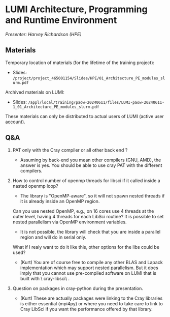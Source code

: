 # LUMI Architecture, Programming and Runtime Environment

*Presenter: Harvey Richardson (HPE)*

## Materials

Temporary location of materials (for the lifetime of the training project):

-   Slides: `/project/project_465001154/Slides/HPE/01_Architecture_PE_modules_slurm.pdf`

Archived materials on LUMI:

-   Slides: `/appl/local/training/paow-20240611/files/LUMI-paow-20240611-1_01_Architecture_PE_modules_slurm.pdf`

<!--
-   Recording: `/appl/local/training/paow-20240611/recordings/1_01_HPE_PE.mp4`
-->

These materials can only be distributed to actual users of LUMI (active user account).


## Q&A

1.  PAT only with the Cray compiler or all other back end ?

    -    Assuming by back-end you mean other compilers (GNU, AMD), the answer is yes. You should be able to use cray PAT with the different compilers.

2.  How to control number of openmp threads for libsci if it called inside a nasted openmp loop?
    -   The library is "OpenMP-aware", so it will not spawn nested threads if it is already inside an OpenMP region. 
   
    Can you use nested OpenMP, e.g., on 16 cores use 4 threads at the outer level, having 4 threads for each LibSci routine? It is possible to set nested parallelism via OpenMP environment variables.

    -   It is not possible, the library will check that you are inside a parallel region and will do in serial only.

    What if I realy want to do it like this, other options for the libs could be used?

    -   (Kurt) You are of course free to compile any other BLAS and Lapack implementation which may support nested parallelism. But it does imply that you cannot use pre-compiled software on LUMI that is built with \ cray-libsci\ .

4.  Question on packages in cray-python during the presentation.

    -    (Kurt) These are actually packages were linking to the Cray libraries is either essential (mpi4py) or where you need to take care to link to Cray LibSci if you want the performance offered by that library.
